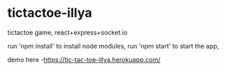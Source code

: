 # tictactoe-illya
tictactoe game, react+express+socket.io

run 'npm install' to install node modules,
run 'npm start' to start the app,

demo here -https://tic-tac-toe-illya.herokuapp.com/
